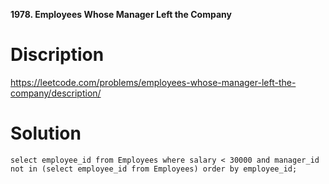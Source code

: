 **1978. Employees Whose Manager Left the Company**


# Discription

https://leetcode.com/problems/employees-whose-manager-left-the-company/description/

# Solution

```
select employee_id from Employees where salary < 30000 and manager_id not in (select employee_id from Employees) order by employee_id;
```

